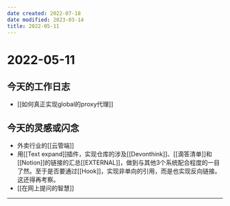 ```yaml
---
date created: 2022-07-18
date modified: 2023-03-14
title: 2022-05-11
---
```


# 2022-05-11

## 今天的工作日志

- [[如何真正实现global的proxy代理]]

## 今天的灵感或闪念

- 外卖行业的[[云管端]]
- 用[[Text expand]]插件，实现仓库的涉及[[Devonthink]]、[[滴答清单]]和[[Notion]]的链接的汇总[[EXTERNAL]]，做到与其他3个系统配合程度的一目了然。至于是否要通过[[Hook]]，实现非单向的引用，而是也实现反向链接。这还得再考察。
- [[在网上提问的智慧]]
---
